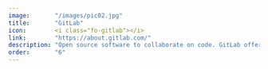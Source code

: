 ```yaml
---
image:       "/images/pic02.jpg"
title:       "GitLab"
icon:        <i class="fo-gitlab"></i>
link:        "https://about.gitlab.com/"
description: "Open source software to collaborate on code. GitLab offers git repository and more."
order:       "6"
---
```



